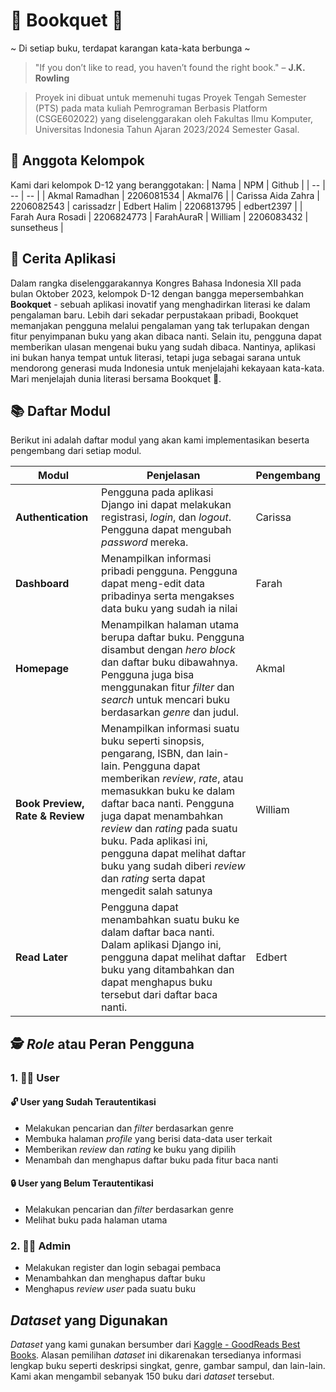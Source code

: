 # 📕 Bookquet 💐
<!-- (coba coba) Untuk kamu yang belum dapat karangan bunga dari si Doi, Bookquet datang memberikan solusi -->
\~ Di setiap buku, terdapat karangan kata-kata berbunga \~

> "If you don’t like to read, you haven’t found the right book." – **J.K. Rowling**

> Proyek ini dibuat untuk memenuhi tugas Proyek Tengah Semester (PTS) pada mata kuliah Pemrograman Berbasis Platform (CSGE602022) yang diselenggarakan oleh Fakultas Ilmu Komputer, Universitas Indonesia Tahun Ajaran 2023/2024 Semester Gasal.

## 👥 Anggota Kelompok
Kami dari kelompok D-12 yang beranggotakan:
| Nama | NPM | Github | 
| -- | -- | -- |
| Akmal Ramadhan | 2206081534 | Akmal76 |
| Carissa Aida Zahra | 2206082543 | carissadzr
| Edbert Halim | 2206813795 | edbert2397 |
| Farah Aura Rosadi | 2206824773 | FarahAuraR
| William | 2206083432 | sunsetheus |

## 📜 Cerita Aplikasi

Dalam rangka diselenggarakannya Kongres Bahasa Indonesia XII pada bulan Oktober 2023, kelompok D-12 dengan bangga mepersembahkan **Bookquet** - sebuah aplikasi inovatif yang menghadirkan literasi ke dalam pengalaman baru. Lebih dari sekadar perpustakaan pribadi, Bookquet memanjakan pengguna melalui pengalaman yang tak terlupakan dengan fitur penyimpanan buku yang akan dibaca nanti. Selain itu, pengguna dapat memberikan ulasan mengenai buku yang sudah dibaca. Nantinya, aplikasi ini bukan hanya tempat untuk literasi, tetapi juga sebagai sarana untuk mendorong generasi muda Indonesia untuk menjelajahi kekayaan kata-kata. Mari menjelajah dunia literasi bersama Bookquet 💐.

## 📚 Daftar Modul
Berikut ini adalah daftar modul yang akan kami implementasikan beserta pengembang dari setiap modul.
 
| Modul | Penjelasan | Pengembang |
| -- | -- | -- |
| **Authentication** | Pengguna pada aplikasi Django ini dapat melakukan registrasi, *login*, dan *logout*. Pengguna dapat mengubah *password* mereka. | Carissa |
| **Dashboard** | Menampilkan informasi pribadi pengguna. Pengguna dapat meng-edit data pribadinya serta mengakses data buku yang sudah ia nilai | Farah |
| **Homepage** | Menampilkan halaman utama berupa daftar buku. Pengguna disambut dengan *hero block* dan daftar buku dibawahnya. Pengguna juga bisa menggunakan fitur *filter* dan *search* untuk mencari buku berdasarkan *genre* dan judul. | Akmal |
| **Book Preview, Rate & Review**| Menampilkan informasi suatu buku seperti sinopsis, pengarang, ISBN, dan lain-lain. Pengguna dapat memberikan *review*, *rate*, atau memasukkan buku ke dalam daftar baca nanti. Pengguna juga dapat menambahkan *review* dan *rating* pada suatu buku. Pada aplikasi ini, pengguna dapat melihat daftar buku yang sudah diberi *review* dan *rating* serta dapat mengedit salah satunya  | William |
| **Read Later** | Pengguna dapat menambahkan suatu buku ke dalam daftar baca nanti. Dalam aplikasi Django ini, pengguna dapat melihat daftar buku yang ditambahkan dan dapat menghapus buku tersebut dari daftar baca nanti. | Edbert |

## 🕵️ *Role* atau Peran Pengguna 
### 1. 👨‍💻 User
#### 🔓 User yang Sudah Terautentikasi
- Melakukan pencarian dan *filter* berdasarkan genre
- Membuka halaman *profile* yang berisi data-data user terkait
- Memberikan *review* dan *rating* ke buku yang dipilih
- Menambah dan menghapus daftar buku pada fitur baca nanti

#### 🔒 User yang Belum Terautentikasi
- Melakukan pencarian dan *filter* berdasarkan genre
- Melihat buku pada halaman utama
### 2. 👩‍💻 Admin
- Melakukan register dan login sebagai pembaca
- Menambahkan dan menghapus daftar buku
- Menghapus *review user* pada suatu buku

##  *Dataset* yang Digunakan
*Dataset* yang kami gunakan bersumber dari [Kaggle - GoodReads Best Books](https://www.kaggle.com/datasets/thedevastator/comprehensive-overview-of-52478-goodreads-best-b/data). Alasan pemilihan *dataset* ini dikarenakan tersedianya informasi lengkap buku seperti deskripsi singkat, genre, gambar sampul, dan lain-lain. Kami akan mengambil sebanyak 150 buku dari *dataset* tersebut.
